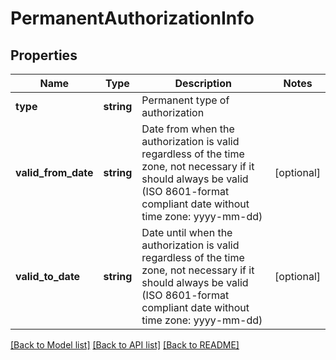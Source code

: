 # PermanentAuthorizationInfo

## Properties
Name | Type | Description | Notes
------------ | ------------- | ------------- | -------------
**type** | **string** | Permanent type of authorization | 
**valid_from_date** | **string** | Date from when the authorization is valid regardless of the time zone, not necessary if it should always be valid (ISO 8601-format compliant date without time zone: yyyy-mm-dd) | [optional] 
**valid_to_date** | **string** | Date until when the authorization is valid regardless of the time zone, not necessary if it should always be valid (ISO 8601-format compliant date without time zone: yyyy-mm-dd) | [optional] 

[[Back to Model list]](../README.md#documentation-for-models) [[Back to API list]](../README.md#documentation-for-api-endpoints) [[Back to README]](../README.md)


